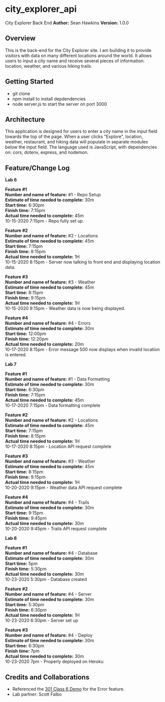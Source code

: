 # city_explorer_api
City Explorer Back End
**Author:** Sean Hawkins
**Version:** 1.0.0
## Overview
This is the back-end for the City Explorer site. I am building it to provide visitors with data on many different locations around the world. It allows users to input a city name and receive several pieces of information: location, weather, and various hiking trails. 

## Getting Started
- git clone
- npm install to install depdendencies
- node server.js to start the server on port 3000
## Architecture
This application is designed for users to enter a city name in the input field towards the top of the page. When a user clicks "Explore", location, weather, restaurant, and hiking data will populate in separate modules below the input field. The language used is JavaScript, with dependencies on: cors, dotenv, express, and nodemon.  

## Feature/Change Log  
**Lab 6**

**Feature #1**  
**Number and name of feature:** #1 - Repo Setup  
**Estimate of time needed to complete:** 30m  
**Start time:** 6:30pm  
**Finish time:** 7:15pm  
**Actual time needed to complete:** 45m  
10-15-2020 7:15pm - Repo fully set up.    
  
**Feature #2**  
**Number and name of feature:** #2 - Locations  
**Estimate of time needed to complete:** 45m  
**Start time:** 7:15pm  
**Finish time:** 8:15pm  
**Actual time needed to complete:** 1H  
10-15-2020 8:15pm - Server now talking to front end and displaying location data.  

**Feature #3**  
**Number and name of feature:** #3 - Weather     
**Estimate of time needed to complete:** 45m  
**Start time:** 8:15pm  
**Finish time:** 9:15pm  
**Actual time needed to complete:** 1H  
10-15-2020 9:15pm - Weather data is now being displayed.    

**Feature #4**  
**Number and name of feature:** #4 - Errors  
**Estimate of time needed to complete:** 30m  
**Start time:** 12:00pm  
**Finish time:** 12:20pm  
**Actual time needed to complete:** 20m  
10-17-2020 8:15pm - Error message 500 now displays when invalid location is entered.  

**Lab 7**  

**Feature #1**  
**Number and name of feature:** #1 - Data Formatting  
**Estimate of time needed to complete:** 30m  
**Start time:** 6:30pm  
**Finish time:** 7:15pm  
**Actual time needed to complete:** 45m  
10-17-2020 7:15pm - Data formatting complete       
  
**Feature #2**  
**Number and name of feature:** #2 - Locations  
**Estimate of time needed to complete:** 45m  
**Start time:** 7:15pm  
**Finish time:** 8:15pm  
**Actual time needed to complete:** 1H  
10-17-2020 8:15pm - Location API request complete  

**Feature #3**  
**Number and name of feature:** #3 - Weather     
**Estimate of time needed to complete:** 45m  
**Start time:** 8:15pm  
**Finish time:** 9:15pm  
**Actual time needed to complete:** 1H  
10-20-2020 9:15pm - Weather data API request complete  

**Feature #4**  
**Number and name of feature:** #4 - Trails  
**Estimate of time needed to complete:** 30m  
**Start time:** 9:15pm  
**Finish time:** 9:45pm  
**Actual time needed to complete:** 30m  
10-20-2020 9:45pm - Trails API request complete   

**Lab 8**

**Feature #1**  
**Number and name of feature:** #4 - Database  
**Estimate of time needed to complete:** 30m  
**Start time:** 5pm    
**Finish time:** 5:30pm    
**Actual time needed to complete:** 30m   
10-23-2020 5:30pm - Database created  

**Feature #2**  
**Number and name of feature:** #4 - Server  
**Estimate of time needed to complete:** 30m  
**Start time:** 5:30pm    
**Finish time:** 6:30pm  
**Actual time needed to complete:** 1H   
10-23-2020 6:30pm - Server set up  

**Feature #3**  
**Number and name of feature:** #4 - Deploy  
**Estimate of time needed to complete:** 30m     
**Start time:** 6:30pm  
**Finish time:** 7pm  
**Actual time needed to complete:** 30m  
10-23-2020 7pm - Properly deployed on Heroku  


## Credits and Collaborations 
- Referenced the [301 Class 6 Demo](https://github.com/codefellows/seattle-301n19/blob/master/class-06/demo/server/server.js) for the Error feature. 
- Lab partner: Scott Falbo

